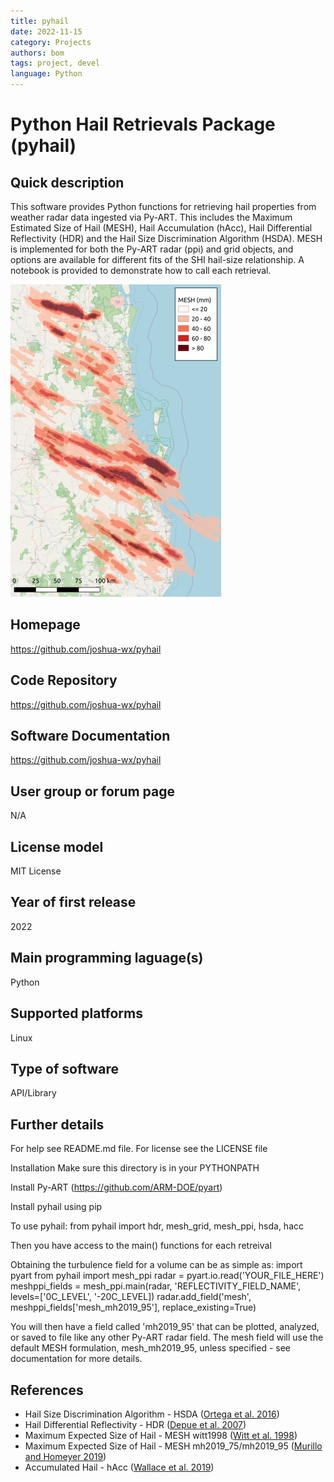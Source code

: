 ```yaml
---
title: pyhail
date: 2022-11-15
category: Projects
authors: bom
tags: project, devel
language: Python
---
```


# Python Hail Retrievals Package (pyhail)

## Quick description
This software provides Python functions for retrieving hail properties from weather radar data ingested via Py-ART. This includes the Maximum Estimated Size of Hail (MESH), Hail Accumulation (hAcc), Hail Differential Reflectivity (HDR) and the Hail Size Discrimination Algorithm (HSDA). MESH is implemented for both the Py-ART radar (ppi) and grid objects, and options are available for different fits of the SHI hail-size relationship. A notebook is provided to demonstrate how to call each retrieval.

![pyhail sample image](../images/pyhail_sample.png)

## Homepage
<https://github.com/joshua-wx/pyhail>

## Code Repository
<https://github.com/joshua-wx/pyhail>

## Software Documentation
<https://github.com/joshua-wx/pyhail>

## User group or forum page
N/A

## License model
MIT License

## Year of first release
2022

## Main programming laguage(s)
Python

## Supported platforms
Linux

## Type of software
API/Library

## Further details
For help see README.md file. For license see the LICENSE file

Installation
Make sure this directory is in your PYTHONPATH

Install Py-ART (<https://github.com/ARM-DOE/pyart>)

Install pyhail using pip

To use pyhail:
from pyhail import hdr, mesh_grid, mesh_ppi, hsda, hacc

Then you have access to the main() functions for each retreival

Obtaining the turbulence field for a volume can be as simple as:
import pyart
from pyhail import mesh_ppi
radar = pyart.io.read('YOUR_FILE_HERE')
meshppi_fields = mesh_ppi.main(radar, 'REFLECTIVITY_FIELD_NAME', levels=['0C_LEVEL', '-20C_LEVEL])
radar.add_field('mesh', meshppi_fields['mesh_mh2019_95'], replace_existing=True)

You will then have a field called 'mh2019_95' that can be plotted, analyzed, or saved to file like any other Py-ART radar field. The mesh field will use the default MESH formulation, mesh_mh2019_95, unless specified - see documentation for more details.

## References

- Hail Size Discrimination Algorithm - HSDA ([Ortega et al. 2016](https://journals.ametsoc.org/doi/10.1175/JAMC-D-15-0203.1))
- Hail Differential Reflectivity - HDR ([Depue et al. 2007](https://doi.org/10.1175/JAM2529.1))
- Maximum Expected Size of Hail - MESH witt1998 ([Witt et al. 1998](https://journals.ametsoc.org/doi/10.1175/1520-0434%281998%29013%3C0286%3AAEHDAF%3E2.0.CO%3B2))
- Maximum Expected Size of Hail - MESH mh2019_75/mh2019_95 ([Murillo and Homeyer 2019](https://journals.ametsoc.org/view/journals/apme/58/5/jamc-d-18-0247.1.xml))
- Accumulated Hail - hAcc ([Wallace et al. 2019](https://journals.ametsoc.org/view/journals/wefo/34/1/waf-d-18-0053_1.xml))
